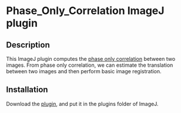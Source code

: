 # Phase_Only_Correlation ImageJ plugin

## Description

This ImageJ plugin computes the [phase only correlation](https://en.wikipedia.org/wiki/Phase_correlation) between two
images. From phase only correlation, we can estimate the translation between two images and then perform basic image
registration.

## Installation

Download the [plugin](https://github.com/a-r-n-o-l-d/Phase_Only_Correlation/tree/master/lib/build/libs), and put it in
the plugins folder of ImageJ.
